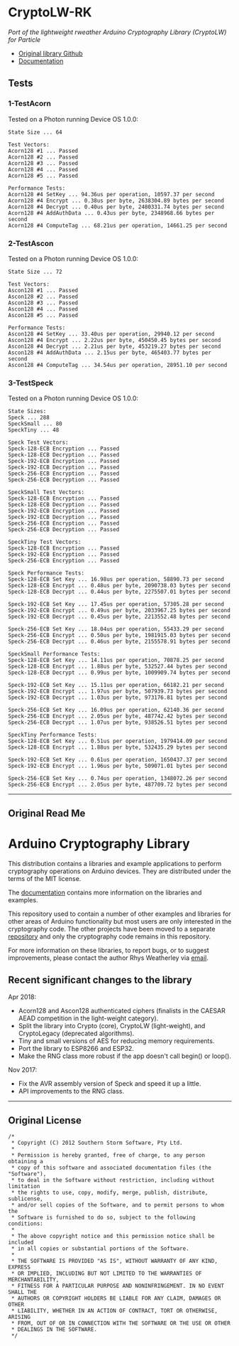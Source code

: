 # CryptoLW-RK

*Port of the lightweight rweather Arduino Cryptography Library (CryptoLW) for Particle*

- [Original library Github](https://github.com/rweather/arduinolibs)
- [Documentation](http://rweather.github.io/arduinolibs/crypto.html)

## Tests

### 1-TestAcorn

Tested on a Photon running Device OS 1.0.0:

```
State Size ... 64

Test Vectors:
Acorn128 #1 ... Passed
Acorn128 #2 ... Passed
Acorn128 #3 ... Passed
Acorn128 #4 ... Passed
Acorn128 #5 ... Passed

Performance Tests:
Acorn128 #4 SetKey ... 94.36us per operation, 10597.37 per second
Acorn128 #4 Encrypt ... 0.38us per byte, 2638304.89 bytes per second
Acorn128 #4 Decrypt ... 0.40us per byte, 2480331.74 bytes per second
Acorn128 #4 AddAuthData ... 0.43us per byte, 2348968.66 bytes per second
Acorn128 #4 ComputeTag ... 68.21us per operation, 14661.25 per second
```

### 2-TestAscon

Tested on a Photon running Device OS 1.0.0:

```
State Size ... 72

Test Vectors:
Ascon128 #1 ... Passed
Ascon128 #2 ... Passed
Ascon128 #3 ... Passed
Ascon128 #4 ... Passed
Ascon128 #5 ... Passed

Performance Tests:
Ascon128 #4 SetKey ... 33.40us per operation, 29940.12 per second
Ascon128 #4 Encrypt ... 2.22us per byte, 450450.45 bytes per second
Ascon128 #4 Decrypt ... 2.21us per byte, 453219.27 bytes per second
Ascon128 #4 AddAuthData ... 2.15us per byte, 465403.77 bytes per second
Ascon128 #4 ComputeTag ... 34.54us per operation, 28951.10 per second
```



### 3-TestSpeck

Tested on a Photon running Device OS 1.0.0:

```
State Sizes:
Speck ... 288
SpeckSmall ... 80
SpeckTiny ... 48

Speck Test Vectors:
Speck-128-ECB Encryption ... Passed
Speck-128-ECB Decryption ... Passed
Speck-192-ECB Encryption ... Passed
Speck-192-ECB Decryption ... Passed
Speck-256-ECB Encryption ... Passed
Speck-256-ECB Decryption ... Passed

SpeckSmall Test Vectors:
Speck-128-ECB Encryption ... Passed
Speck-128-ECB Decryption ... Passed
Speck-192-ECB Encryption ... Passed
Speck-192-ECB Decryption ... Passed
Speck-256-ECB Encryption ... Passed
Speck-256-ECB Decryption ... Passed

SpeckTiny Test Vectors:
Speck-128-ECB Encryption ... Passed
Speck-192-ECB Encryption ... Passed
Speck-256-ECB Encryption ... Passed

Speck Performance Tests:
Speck-128-ECB Set Key ... 16.98us per operation, 58890.73 per second
Speck-128-ECB Encrypt ... 0.48us per byte, 2090738.03 bytes per second
Speck-128-ECB Decrypt ... 0.44us per byte, 2275507.01 bytes per second

Speck-192-ECB Set Key ... 17.45us per operation, 57305.28 per second
Speck-192-ECB Encrypt ... 0.49us per byte, 2033967.25 bytes per second
Speck-192-ECB Decrypt ... 0.45us per byte, 2213552.48 bytes per second

Speck-256-ECB Set Key ... 18.04us per operation, 55433.29 per second
Speck-256-ECB Encrypt ... 0.50us per byte, 1981915.03 bytes per second
Speck-256-ECB Decrypt ... 0.46us per byte, 2155578.91 bytes per second

SpeckSmall Performance Tests:
Speck-128-ECB Set Key ... 14.11us per operation, 70878.25 per second
Speck-128-ECB Encrypt ... 1.88us per byte, 532527.44 bytes per second
Speck-128-ECB Decrypt ... 0.99us per byte, 1009909.74 bytes per second

Speck-192-ECB Set Key ... 15.11us per operation, 66182.21 per second
Speck-192-ECB Encrypt ... 1.97us per byte, 507939.73 bytes per second
Speck-192-ECB Decrypt ... 1.03us per byte, 973176.81 bytes per second

Speck-256-ECB Set Key ... 16.09us per operation, 62140.36 per second
Speck-256-ECB Encrypt ... 2.05us per byte, 487742.42 bytes per second
Speck-256-ECB Decrypt ... 1.07us per byte, 938526.51 bytes per second

SpeckTiny Performance Tests:
Speck-128-ECB Set Key ... 0.51us per operation, 1979414.09 per second
Speck-128-ECB Encrypt ... 1.88us per byte, 532435.29 bytes per second

Speck-192-ECB Set Key ... 0.61us per operation, 1650437.37 per second
Speck-192-ECB Encrypt ... 1.96us per byte, 509071.01 bytes per second

Speck-256-ECB Set Key ... 0.74us per operation, 1348072.26 per second
Speck-256-ECB Encrypt ... 2.05us per byte, 487709.72 bytes per second
```


----

## Original Read Me

Arduino Cryptography Library
============================

This distribution contains a libraries and example applications to perform
cryptography operations on Arduino devices.  They are distributed under the
terms of the MIT license.

The [documentation](http://rweather.github.com/arduinolibs/crypto.html)
contains more information on the libraries and examples.

This repository used to contain a number of other examples and libraries
for other areas of Arduino functionality but most users are only interested
in the cryptography code.  The other projects have been moved to a
separate [repository](https://github.com/rweather/arduino-projects) and
only the cryptography code remains in this repository.

For more information on these libraries, to report bugs, or to suggest
improvements, please contact the author Rhys Weatherley via
[email](mailto:rhys.weatherley@gmail.com).

Recent significant changes to the library
-----------------------------------------

Apr 2018:

* Acorn128 and Ascon128 authenticated ciphers (finalists in the CAESAR AEAD
  competition in the light-weight category).
* Split the library into Crypto (core), CryptoLW (light-weight), and
  CryptoLegacy (deprecated algorithms).
* Tiny and small versions of AES for reducing memory requirements.
* Port the library to ESP8266 and ESP32.
* Make the RNG class more robust if the app doesn't call begin() or loop().

Nov 2017:

* Fix the AVR assembly version of Speck and speed it up a little.
* API improvements to the RNG class.


----

## Original License

```
/*
 * Copyright (C) 2012 Southern Storm Software, Pty Ltd.
 *
 * Permission is hereby granted, free of charge, to any person obtaining a
 * copy of this software and associated documentation files (the "Software"),
 * to deal in the Software without restriction, including without limitation
 * the rights to use, copy, modify, merge, publish, distribute, sublicense,
 * and/or sell copies of the Software, and to permit persons to whom the
 * Software is furnished to do so, subject to the following conditions:
 *
 * The above copyright notice and this permission notice shall be included
 * in all copies or substantial portions of the Software.
 *
 * THE SOFTWARE IS PROVIDED "AS IS", WITHOUT WARRANTY OF ANY KIND, EXPRESS
 * OR IMPLIED, INCLUDING BUT NOT LIMITED TO THE WARRANTIES OF MERCHANTABILITY,
 * FITNESS FOR A PARTICULAR PURPOSE AND NONINFRINGEMENT. IN NO EVENT SHALL THE
 * AUTHORS OR COPYRIGHT HOLDERS BE LIABLE FOR ANY CLAIM, DAMAGES OR OTHER
 * LIABILITY, WHETHER IN AN ACTION OF CONTRACT, TORT OR OTHERWISE, ARISING
 * FROM, OUT OF OR IN CONNECTION WITH THE SOFTWARE OR THE USE OR OTHER
 * DEALINGS IN THE SOFTWARE.
 */
 ```
